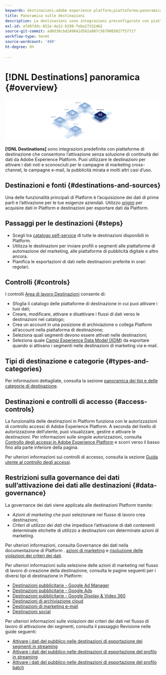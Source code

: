 ```yaml
---
keywords: destinazioni;adobe experience platform;piattaforma;panoramica destinazioni;attivare dati;attivare;
title: Panoramica sulle destinazioni
description: Le destinazioni sono integrazioni preconfigurate con piattaforme di destinazione che consentono l’attivazione diretta dei dati da Adobe Experience Platform. Puoi utilizzare le Destinazioni in Adobe Experience Platform per attivare i dati noti e sconosciuti per le campagne di marketing cross-channel, le campagne e-mail, la pubblicità mirata e molti altri casi d’uso.
exl-id: afd07ddc-652e-4e22-b298-feba27332462
source-git-commit: ad0d38cbd249642d582a807c5679065827f57717
workflow-type: tm+mt
source-wordcount: '489'
ht-degree: 0%

---
```


# [!DNL Destinations] panoramica {#overview}

![Banner di panoramica sulle destinazioni](./assets/overview/destinations-overview-banner.png)

**[!DNL Destinations]** sono integrazioni predefinite con piattaforme di destinazione che consentono l’attivazione senza soluzione di continuità dei dati da Adobe Experience Platform. Puoi utilizzare le destinazioni per attivare i dati noti e sconosciuti per le campagne di marketing cross-channel, le campagne e-mail, la pubblicità mirata e molti altri casi d’uso.

## Destinazioni e fonti {#destinations-and-sources}

Una delle funzionalità principali di Platform è l’acquisizione dei dati di prime parti e l’attivazione per le tue esigenze aziendali. Utilizzo [origini](../sources/home.md) per acquisire dati in Platform e destinazioni per esportare dati da Platform.

## Passaggi per le destinazioni {#steps}

* Scegli tra [catalogo self-service](./catalog/overview.md) di tutte le destinazioni disponibili in Platform.
* Utilizza le destinazioni per inviare profili o segmenti alle piattaforme di automazione del marketing, alle piattaforme di pubblicità digitale e altro ancora.
* Pianifica le esportazioni di dati nelle destinazioni preferite in orari regolari.

## Controlli {#controls}

I controlli [Area di lavoro Destinazioni](./ui/destinations-workspace.md) consente di:

* Sfoglia il catalogo delle piattaforme di destinazione in cui puoi attivare i tuoi dati;
* Creare, modificare, attivare e disattivare i flussi di dati verso le destinazioni nel catalogo;
* Crea un account in una posizione di archiviazione o collega Platform all’account nella piattaforma di destinazione;
* Seleziona quali segmenti devono essere attivati nelle destinazioni;
* Seleziona quale [Campi Experience Data Model (XDM)](../xdm/home.md) da esportare quando si attivano i segmenti nelle destinazioni di marketing via e-mail.

## Tipi di destinazione e categorie {#types-and-categories}

Per informazioni dettagliate, consulta la sezione [panoramica dei tipi e delle categorie di destinazione](./destination-types.md).

## Destinazioni e controlli di accesso {#access-controls}

La funzionalità delle destinazioni in Platform funziona con le autorizzazioni di controllo accessi di Adobe Experience Platform. A seconda del livello di autorizzazione dell’utente, puoi visualizzare, gestire e attivare le destinazioni. Per informazioni sulle singole autorizzazioni, consulta [Controllo degli accessi in Adobe Experience Platform](../access-control/home.md) e scorri verso il basso fino alla parte inferiore della pagina.

Per ulteriori informazioni sui controlli di accesso, consulta la sezione [Guida utente al controllo degli accessi](../access-control/ui/overview.md).

## Restrizioni sulla governance dei dati sull’attivazione dei dati alle destinazioni {#data-governance}

La governance dei dati viene applicata alle destinazioni Platform tramite:

* *Azioni di marketing* che puoi selezionare nel flusso di lavoro crea destinazioni;
* *Criteri di utilizzo dei dati* che impedisce l’attivazione di dati contenenti determinate etichette di utilizzo a destinazioni con determinate azioni di marketing.

Per ulteriori informazioni, consulta Governance dei dati nella documentazione di Platform . [azioni di marketing](../data-governance/policies/overview.md) e [risoluzione delle violazioni dei criteri dei dati](../data-governance/enforcement/auto-enforcement.md).

Per ulteriori informazioni sulla selezione delle azioni di marketing nel flusso di lavoro di creazione della destinazione, consulta le pagine seguenti per i diversi tipi di destinazione in Platform:

* [Destinazioni pubblicitarie - Google Ad Manager ](./catalog/advertising/google-ad-manager.md)
* [Destinazioni pubblicitarie - Google Ads](./catalog/advertising/google-ads-destination.md)
* [Destinazioni pubblicitarie - Google Display &amp; Video 360 ](./catalog/advertising/google-dv360.md)
* [Destinazioni di archiviazione cloud](./catalog/cloud-storage/overview.md)
* [Destinazioni di marketing e-mail](./catalog/email-marketing/overview.md)
* [Destinazioni social](./catalog/social/overview.md)

Per ulteriori informazioni sulle violazioni dei criteri dei dati nel flusso di lavoro di attivazione dei segmenti, consulta il passaggio Revisione nelle guide seguenti:

* [Attivare i dati del pubblico nelle destinazioni di esportazione dei segmenti in streaming](./ui/activate-segment-streaming-destinations.md#review)
* [Attivare i dati del pubblico nelle destinazioni di esportazione del profilo in streaming](./ui/activate-streaming-profile-destinations.md#review)
* [Attivare i dati del pubblico nelle destinazioni di esportazione del profilo batch](./ui/activate-batch-profile-destinations.md#review)
